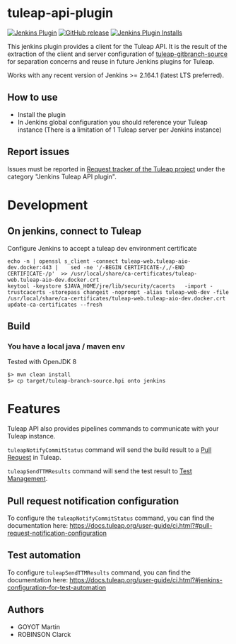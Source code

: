 # tuleap-api-plugin

[![Jenkins Plugin](https://img.shields.io/jenkins/plugin/v/tuleap-api.svg)](https://plugins.jenkins.io/tuleap-api/)
[![GitHub release](https://img.shields.io/github/release/jenkinsci/tuleap-api.svg?label=changelog)](https://plugins.jenkins.io/tuleap-api/releases/latest)
[![Jenkins Plugin Installs](https://img.shields.io/jenkins/plugin/i/tuleap-api.svg?color=blue)](https://plugins.jenkins.io/tuleap-api/)

This jenkins plugin provides a client for the Tuleap API. It is the result of the extraction of the client and server configuration of
[tuleap-gitbranch-source](https://github.com/jenkinsci/tuleap-git-branch-source-plugin/) for separation concerns and reuse in future Jenkins
plugins for Tuleap.

Works with any recent version of Jenkins >= 2.164.1 (latest LTS preferred).

## How to use

* Install the plugin
* In Jenkins global configuration you should reference your Tuleap instance (There is a limitation of 1 Tuleap server per Jenkins instance)

## Report issues

Issues must be reported in [Request tracker of the Tuleap project](https://tuleap.net/plugins/tracker/?report=1136) under the category "Jenkins Tuleap API plugin".

# Development

## On jenkins, connect to Tuleap

Configure Jenkins to accept a tuleap dev environment certificate

    echo -n | openssl s_client -connect tuleap-web.tuleap-aio-dev.docker:443 |    sed -ne '/-BEGIN CERTIFICATE-/,/-END CERTIFICATE-/p'  >> /usr/local/share/ca-certificates/tuleap-web.tuleap-aio-dev.docker.crt
    keytool -keystore $JAVA_HOME/jre/lib/security/cacerts   -import -trustcacerts -storepass changeit -noprompt -alias tuleap-web-dev -file /usr/local/share/ca-certificates/tuleap-web.tuleap-aio-dev.docker.crt
    update-ca-certificates --fresh

## Build

### You have a local java / maven env

Tested with OpenJDK 8

    $> mvn clean install
    $> cp target/tuleap-branch-source.hpi onto jenkins

# Features

Tuleap API also provides pipelines commands to communicate with your Tuleap instance.

``tuleapNotifyCommitStatus`` command will send the build result to a [Pull Request](https://docs.tuleap.org/user-guide/code-review/pullrequest.html#pull-requests) in Tuleap.

``tuleapSendTTMResults`` command will send the test result to [Test Management](https://docs.tuleap.org/user-guide/testmanagement.html#test-management).

## Pull request notification configuration

To configure the ``tuleapNotifyCommitStatus`` command, you can find the documentation here: https://docs.tuleap.org/user-guide/ci.html?#pull-request-notification-configuration

## Test automation

To configure ``tuleapSendTTMResults`` command, you can find the documentation here: https://docs.tuleap.org/user-guide/ci.html?#jenkins-configuration-for-test-automation

## Authors

* GOYOT Martin
* ROBINSON Clarck
